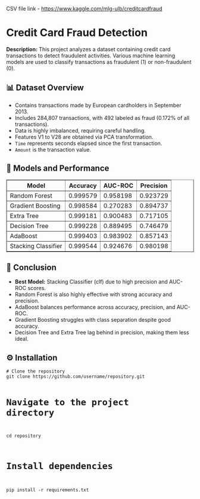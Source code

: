 CSV file link - https://www.kaggle.com/mlg-ulb/creditcardfraud
<h1>Credit Card Fraud Detection</h1>

<p>
    <strong>Description:</strong> This project analyzes a dataset containing credit card transactions to detect fraudulent activities. Various machine learning models are used to classify transactions as fraudulent (1) or non-fraudulent (0).
</p>

<h2>📊 Dataset Overview</h2>
<ul>
    <li>Contains transactions made by European cardholders in September 2013.</li>
    <li>Includes 284,807 transactions, with 492 labeled as fraud (0.172% of all transactions).</li>
    <li>Data is highly imbalanced, requiring careful handling.</li>
    <li>Features V1 to V28 are obtained via PCA transformation.</li>
    <li><code>Time</code> represents seconds elapsed since the first transaction.</li>
    <li><code>Amount</code> is the transaction value.</li>
</ul>

<h2>🧪 Models and Performance</h2>

<table border="1">
    <tr>
        <th>Model</th>
        <th>Accuracy</th>
        <th>AUC-ROC</th>
        <th>Precision</th>
    </tr>
    <tr>
        <td>Random Forest</td>
        <td>0.999579</td>
        <td>0.958198</td>
        <td>0.923729</td>
    </tr>
    <tr>
        <td>Gradient Boosting</td>
        <td>0.998584</td>
        <td>0.270283</td>
        <td>0.894737</td>
    </tr>
    <tr>
        <td>Extra Tree</td>
        <td>0.999181</td>
        <td>0.900483</td>
        <td>0.717105</td>
    </tr>
    <tr>
        <td>Decision Tree</td>
        <td>0.999228</td>
        <td>0.889495</td>
        <td>0.746479</td>
    </tr>
    <tr>
        <td>AdaBoost</td>
        <td>0.999403</td>
        <td>0.983902</td>
        <td>0.857143</td>
    </tr>
    <tr>
        <td>Stacking Classifier</td>
        <td>0.999544</td>
        <td>0.924676</td>
        <td>0.980198</td>
    </tr>
</table>

<h2>📌 Conclusion</h2>
<ul>
    <li><strong>Best Model:</strong> Stacking Classifier (clf) due to high precision and AUC-ROC scores.</li>
    <li>Random Forest is also highly effective with strong accuracy and precision.</li>
    <li>AdaBoost balances performance across accuracy, precision, and AUC-ROC.</li>
    <li>Gradient Boosting struggles with class separation despite good accuracy.</li>
    <li>Decision Tree and Extra Tree lag behind in precision, making them less ideal.</li>
</ul>

<h2>⚙️ Installation</h2>
<pre><code># Clone the repository
git clone https://github.com/username/repository.git

# Navigate to the project directory
cd repository

# Install dependencies
pip install -r requirements.txt
</code></pre>
